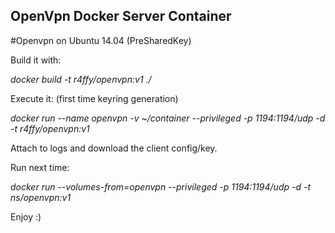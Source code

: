 ## OpenVpn Docker Server Container 

#Openvpn on Ubuntu 14.04 (PreSharedKey)

Build it with:

*docker build -t r4ffy/openvpn:v1  ./*


Execute it: (first time keyring generation)


*docker run --name openvpn -v  ~/container --privileged -p 1194:1194/udp  -d -t r4ffy/openvpn:v1*


Attach to logs and download the client config/key.

Run next time:

*docker run --volumes-from=openvpn --privileged -p 1194:1194/udp -d -t ns/openvpn:v1*

Enjoy :)
